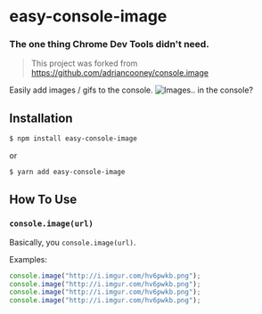 # easy-console-image

### The one thing Chrome Dev Tools didn't need.

>This project was forked from https://github.com/adriancooney/console.image

Easily add images / gifs to the console. 
![Images.. in the console?](http://i.imgur.com/hv6pwkb.png)

## Installation

```bash
$ npm install easy-console-image
```
or
```bash
$ yarn add easy-console-image
```

## How To Use

### `console.image(url)`

Basically, you `console.image(url)`.

Examples:

```js
console.image("http://i.imgur.com/hv6pwkb.png");
console.image("http://i.imgur.com/hv6pwkb.png");
console.image("http://i.imgur.com/hv6pwkb.png");
console.image("http://i.imgur.com/hv6pwkb.png");
```
